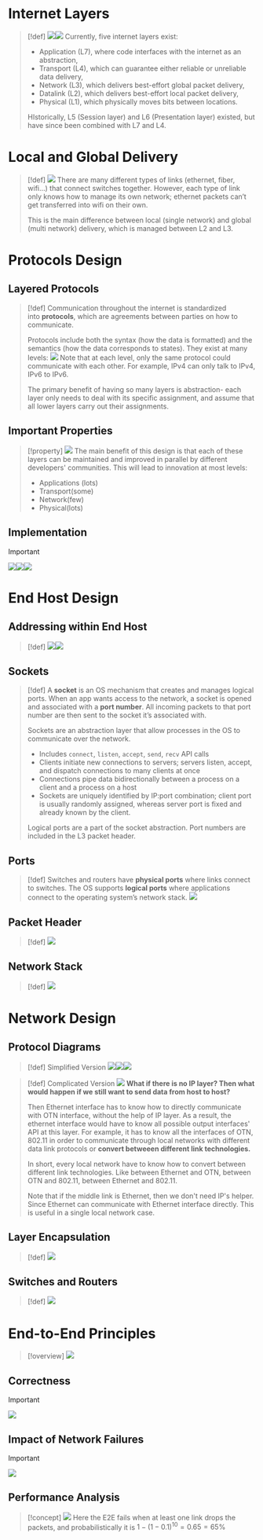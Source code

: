 # Internet Layers
> [!def]
> ![](2_Protocols&Layers.assets/image-20240224122313169.png)![](2_Protocols&Layers.assets/image-20240224111834567.png)
> Currently, five internet layers exist:
> - Application (L7), where code interfaces with the internet as an abstraction,
> - Transport (L4), which can guarantee either reliable or unreliable data delivery,
> - Network (L3), which delivers best-effort global packet delivery,
> - Datalink (L2), which delivers best-effort local packet delivery,
> - Physical (L1), which physically moves bits between locations.
> 
> HIstorically, L5 (Session layer) and L6 (Presentation layer) existed, but have since been combined with L7 and L4.


# Local and Global Delivery
> [!def]
> ![](2_Protocols&Layers.assets/image-20240224112205999.png)
> There are many different types of links (ethernet, fiber, wifi…) that connect switches together. However, each type of link only knows how to manage its own network; ethernet packets can’t get transferred into wifi on their own.
> 
> This is the main difference between local (single network) and global (multi network) delivery, which is managed between L2 and L3.







# Protocols Design
## Layered Protocols
> [!def]
> Communication throughout the internet is standardized into **protocols**, which are agreements between parties on how to communicate.
> 
> Protocols include both the syntax (how the data is formatted) and the semantics (how the data corresponds to states). They exist at many levels:
> ![](2_Protocols&Layers.assets/image-20240224112412905.png)
> Note that at each level, only the same protocol could communicate with each other. For example, IPv4 can only talk to IPv4, IPv6 to IPv6.
> 
> The primary benefit of having so many layers is abstraction- each layer only needs to deal with its specific assignment, and assume that all lower layers carry out their assignments.


## Important Properties
> [!property]
> ![](2_Protocols&Layers.assets/image-20240224113743787.png)
> The main benefit of this design is that each of these layers can be maintained and improved in parallel by different developers' communities.
> This will lead to innovation at most levels:
> - Applications (lots)
> - Transport(some)
> - Network(few)
> - Physical(lots)


## Implementation
> [!important]
> ![](2_Protocols&Layers.assets/image-20240224114436093.png)![](2_Protocols&Layers.assets/image-20240224114401187.png)![](2_Protocols&Layers.assets/image-20240224121328587.png)






# End Host Design
## Addressing within End Host
> [!def]
> ![](2_Protocols&Layers.assets/image-20240224115155249.png)![](2_Protocols&Layers.assets/image-20240224115808208.png)





## Sockets
> [!def]
> A **socket** is an OS mechanism that creates and manages logical ports. When an app wants access to the network, a socket is opened and associated with a **port number**. All incoming packets to that port number are then sent to the socket it’s associated with.
> 
> Sockets are an abstraction layer that allow processes in the OS to communicate over the network.
> - Includes `connect`, `listen`, `accept`, `send`, `recv` API calls
> - Clients initiate new connections to servers; servers listen, accept, and dispatch connections to many clients at once
> - Connections pipe data bidirectionally between a process on a client and a process on a host
> - Sockets are uniquely identified by IP:port combination; client port is usually randomly assigned, whereas server port is fixed and already known by the client.
> 
> Logical ports are a part of the socket abstraction. Port numbers are included in the L3 packet header.




## Ports
> [!def]
> Switches and routers have **physical ports** where links connect to switches. The OS supports **logical ports** where applications connect to the operating system’s network stack.
> ![](2_Protocols&Layers.assets/image-20240224115228142.png)



## Packet Header
> [!def]
> ![](2_Protocols&Layers.assets/image-20240224115340543.png)



## Network Stack
> [!def]
> ![](2_Protocols&Layers.assets/image-20240224115750343.png)



# Network Design
## Protocol Diagrams
> [!def] Simplified Version
> ![](2_Protocols&Layers.assets/image-20240224120342361.png)![](2_Protocols&Layers.assets/image-20240224120347972.png)![](2_Protocols&Layers.assets/image-20240224120548926.png)

> [!def] Complicated Version
> ![](2_Protocols&Layers.assets/image-20240224120716001.png)
> **What if there is no IP layer? Then what would happen if we still want to send data from host to host?**
> 
> Then Ethernet interface has to know how to directly communicate with OTN interface, without the help of IP layer. As a result, the ethernet interface would have to know all possible output interfaces' API at this layer. For example, it has to know all the interfaces of OTN, 802.11 in order to communicate through local networks with different data link protocols or **convert betweeen different link technologies.**
> 
> In short, every local network have to know how to convert between different link technologies. Like between Ethernet and OTN, between OTN and 802.11, between Ethernet and 802.11.
> 
> Note that if the middle link is Ethernet, then we don't need IP's helper. Since Ethernet can communicate with Ethernet interface directly. This is useful in a single local network case.



## Layer Encapsulation
> [!def]
> ![](2_Protocols&Layers.assets/image-20240224121051808.png)


## Switches and Routers
> [!def]
> ![](2_Protocols&Layers.assets/image-20240224121231950.png)


# End-to-End Principles
> [!overview]
> ![](2_Protocols&Layers.assets/image-20240224144836396.png)




## Correctness
> [!important]
> ![](2_Protocols&Layers.assets/image-20240224144607962.png)



## Impact of Network Failures
> [!important]
> ![](2_Protocols&Layers.assets/image-20240224144634493.png)




## Performance Analysis
> [!concept]
> ![](2_Protocols&Layers.assets/image-20240224145039680.png)
> Here the E2E fails when at least one link drops the packets, and probabilistically it is $1-(1-0.1)^{10}=0.65=65\%$





